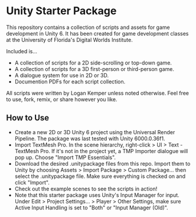 # Unity Starter Package 

This repository contains a collection of scripts and assets for game development in Unity 6. 
It has been created for game development classes at the University of Florida's Digital Worlds Institute. 

Included is...
- A collection of scripts for a 2D side-scrolling or top-down game. 
- A collection of scripts for a 3D first-person or third-person game. 
- A dialogue system for use in 2D or 3D. 
- Documention PDFs for each script collection. 

All scripts were written by Logan Kemper unless noted otherwise. Feel free to use, fork, remix, or share however you like. 

## How to Use

- Create a new 2D or 3D Unity 6 project using the Universal Render Pipeline. The package was last tested with Unity 6000.0.36f1. 
- Import TextMesh Pro. In the scene hierarchy, right-click > UI > Text - TextMesh Pro. If it's not in the project yet, a TMP Importer dialogue will pop up. Choose "Import TMP Essentials". 
- Download the desired .unitypackage files from this repo. Import them to Unity by choosing Assets > Import Package > Custom Package... then select the .unitypackage file. Make sure everything is checked on and click "Import". 
- Check out the example scenes to see the scripts in action! 
- Note that this starter package uses Unity's Input Manager for input. Under Edit > Project Settings... > Player > Other Settings, make sure Active Input Handling is set to "Both" or "Input Manager (Old)". 
